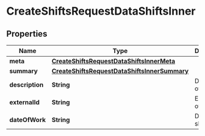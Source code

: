 

# CreateShiftsRequestDataShiftsInner


## Properties

| Name | Type | Description | Notes |
|------------ | ------------- | ------------- | -------------|
|**meta** | [**CreateShiftsRequestDataShiftsInnerMeta**](CreateShiftsRequestDataShiftsInnerMeta.md) |  |  |
|**summary** | [**CreateShiftsRequestDataShiftsInnerSummary**](CreateShiftsRequestDataShiftsInnerSummary.md) |  |  |
|**description** | **String** | Description of the shift. |  [optional] |
|**externalId** | **String** | Extrenal ID of the shift. |  |
|**dateOfWork** | **String** | Date of shift work |  |



